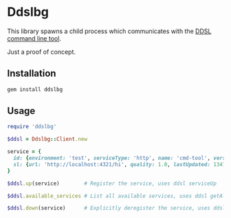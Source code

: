 # Ddslbg

This library spawns a child process which communicates with the
[DDSL command line tool](https://github.com/mbknor/ddsl/blob/master/ddsl-cmdline-tool/).

Just a proof of concept.

## Installation

```ruby
gem install ddslbg
```

## Usage

```ruby
require 'ddslbg'

$ddsl = Ddslbg::Client.new

service = {
  id: {environment: 'test', serviceType: 'http', name: 'cmd-tool', version: '0.1'},
  sl: {url: 'http://localhost:4321/hi', quality: 1.0, lastUpdated: 1347398923243, ip: '127.0.0.1'}
}

$ddsl.up(service)        # Register the service, uses ddsl serviceUp

$ddsl.available_services # List all available services, uses ddsl getAllAvailableServices

$ddsl.down(service)      # Explicitly deregister the service, uses ddsl serviceDown
```
